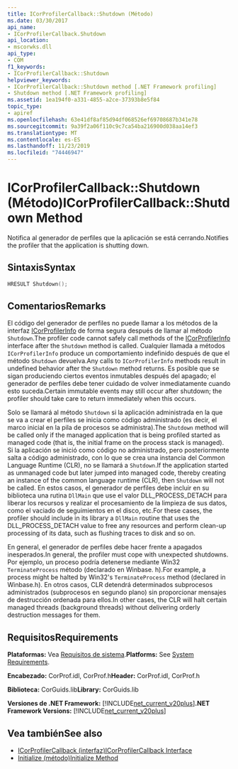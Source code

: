 ```yaml
---
title: ICorProfilerCallback::Shutdown (Método)
ms.date: 03/30/2017
api_name:
- ICorProfilerCallback.Shutdown
api_location:
- mscorwks.dll
api_type:
- COM
f1_keywords:
- ICorProfilerCallback::Shutdown
helpviewer_keywords:
- ICorProfilerCallback::Shutdown method [.NET Framework profiling]
- Shutdown method [.NET Framework profiling]
ms.assetid: 1ea194f0-a331-4855-a2ce-37393b8e5f84
topic_type:
- apiref
ms.openlocfilehash: 63e41df8af85d94df068526ef69708687b341e78
ms.sourcegitcommit: 9a39f2a06f110c9c7ca54ba216900d038aa14ef3
ms.translationtype: MT
ms.contentlocale: es-ES
ms.lasthandoff: 11/23/2019
ms.locfileid: "74446947"
---
```

# <a name="icorprofilercallbackshutdown-method"></a><span data-ttu-id="7be05-102">ICorProfilerCallback::Shutdown (Método)</span><span class="sxs-lookup"><span data-stu-id="7be05-102">ICorProfilerCallback::Shutdown Method</span></span>
<span data-ttu-id="7be05-103">Notifica al generador de perfiles que la aplicación se está cerrando.</span><span class="sxs-lookup"><span data-stu-id="7be05-103">Notifies the profiler that the application is shutting down.</span></span>  
  
## <a name="syntax"></a><span data-ttu-id="7be05-104">Sintaxis</span><span class="sxs-lookup"><span data-stu-id="7be05-104">Syntax</span></span>  
  
```cpp  
HRESULT Shutdown();  
```  
  
## <a name="remarks"></a><span data-ttu-id="7be05-105">Comentarios</span><span class="sxs-lookup"><span data-stu-id="7be05-105">Remarks</span></span>  
 <span data-ttu-id="7be05-106">El código del generador de perfiles no puede llamar a los métodos de la interfaz [ICorProfilerInfo](../../../../docs/framework/unmanaged-api/profiling/icorprofilerinfo-interface.md) de forma segura después de llamar al método `Shutdown`.</span><span class="sxs-lookup"><span data-stu-id="7be05-106">The profiler code cannot safely call methods of the [ICorProfilerInfo](../../../../docs/framework/unmanaged-api/profiling/icorprofilerinfo-interface.md) interface after the `Shutdown` method is called.</span></span> <span data-ttu-id="7be05-107">Cualquier llamada a métodos `ICorProfilerInfo` produce un comportamiento indefinido después de que el método `Shutdown` devuelva.</span><span class="sxs-lookup"><span data-stu-id="7be05-107">Any calls to `ICorProfilerInfo` methods result in undefined behavior after the `Shutdown` method returns.</span></span> <span data-ttu-id="7be05-108">Es posible que se sigan produciendo ciertos eventos inmutables después del apagado; el generador de perfiles debe tener cuidado de volver inmediatamente cuando esto suceda.</span><span class="sxs-lookup"><span data-stu-id="7be05-108">Certain immutable events may still occur after shutdown; the profiler should take care to return immediately when this occurs.</span></span>  
  
 <span data-ttu-id="7be05-109">Solo se llamará al método `Shutdown` si la aplicación administrada en la que se va a crear el perfiles se inicia como código administrado (es decir, el marco inicial en la pila de procesos se administra).</span><span class="sxs-lookup"><span data-stu-id="7be05-109">The `Shutdown` method will be called only if the managed application that is being profiled started as managed code (that is, the initial frame on the process stack is managed).</span></span> <span data-ttu-id="7be05-110">Si la aplicación se inició como código no administrado, pero posteriormente salta a código administrado, con lo que se crea una instancia del Common Language Runtime (CLR), no se llamará a `Shutdown`.</span><span class="sxs-lookup"><span data-stu-id="7be05-110">If the application started as unmanaged code but later jumped into managed code, thereby creating an instance of the common language runtime (CLR), then `Shutdown` will not be called.</span></span> <span data-ttu-id="7be05-111">En estos casos, el generador de perfiles debe incluir en su biblioteca una rutina `DllMain` que use el valor DLL_PROCESS_DETACH para liberar los recursos y realizar el procesamiento de la limpieza de sus datos, como el vaciado de seguimientos en el disco, etc.</span><span class="sxs-lookup"><span data-stu-id="7be05-111">For these cases, the profiler should include in its library a `DllMain` routine that uses the DLL_PROCESS_DETACH value to free any resources and perform clean-up processing of its data, such as flushing traces to disk and so on.</span></span>  
  
 <span data-ttu-id="7be05-112">En general, el generador de perfiles debe hacer frente a apagados inesperados.</span><span class="sxs-lookup"><span data-stu-id="7be05-112">In general, the profiler must cope with unexpected shutdowns.</span></span> <span data-ttu-id="7be05-113">Por ejemplo, un proceso podría detenerse mediante Win32 `TerminateProcess` método (declarado en Winbase. h).</span><span class="sxs-lookup"><span data-stu-id="7be05-113">For example, a process might be halted by Win32's `TerminateProcess` method (declared in Winbase.h).</span></span> <span data-ttu-id="7be05-114">En otros casos, CLR detendrá determinados subprocesos administrados (subprocesos en segundo plano) sin proporcionar mensajes de destrucción ordenada para ellos.</span><span class="sxs-lookup"><span data-stu-id="7be05-114">In other cases, the CLR will halt certain managed threads (background threads) without delivering orderly destruction messages for them.</span></span>  
  
## <a name="requirements"></a><span data-ttu-id="7be05-115">Requisitos</span><span class="sxs-lookup"><span data-stu-id="7be05-115">Requirements</span></span>  
 <span data-ttu-id="7be05-116">**Plataformas:** Vea [Requisitos de sistema](../../../../docs/framework/get-started/system-requirements.md).</span><span class="sxs-lookup"><span data-stu-id="7be05-116">**Platforms:** See [System Requirements](../../../../docs/framework/get-started/system-requirements.md).</span></span>  
  
 <span data-ttu-id="7be05-117">**Encabezado:** CorProf.idl, CorProf.h</span><span class="sxs-lookup"><span data-stu-id="7be05-117">**Header:** CorProf.idl, CorProf.h</span></span>  
  
 <span data-ttu-id="7be05-118">**Biblioteca:** CorGuids.lib</span><span class="sxs-lookup"><span data-stu-id="7be05-118">**Library:** CorGuids.lib</span></span>  
  
 <span data-ttu-id="7be05-119">**Versiones de .NET Framework:** [!INCLUDE[net_current_v20plus](../../../../includes/net-current-v20plus-md.md)]</span><span class="sxs-lookup"><span data-stu-id="7be05-119">**.NET Framework Versions:** [!INCLUDE[net_current_v20plus](../../../../includes/net-current-v20plus-md.md)]</span></span>  
  
## <a name="see-also"></a><span data-ttu-id="7be05-120">Vea también</span><span class="sxs-lookup"><span data-stu-id="7be05-120">See also</span></span>

- [<span data-ttu-id="7be05-121">ICorProfilerCallback (interfaz)</span><span class="sxs-lookup"><span data-stu-id="7be05-121">ICorProfilerCallback Interface</span></span>](../../../../docs/framework/unmanaged-api/profiling/icorprofilercallback-interface.md)
- [<span data-ttu-id="7be05-122">Initialize (método)</span><span class="sxs-lookup"><span data-stu-id="7be05-122">Initialize Method</span></span>](../../../../docs/framework/unmanaged-api/profiling/icorprofilercallback-initialize-method.md)
